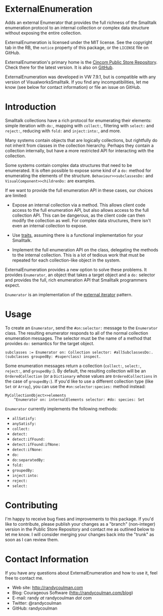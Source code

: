 # ExternalEnumeration

Adds an external Enumerator that provides the full richness of the
Smalltalk enumeration protocol to an internal collection or complex
data structure without exposing the entire collection.

ExternalEnumeration is licensed under the MIT license.  See the
copyright tab in the RB, the `notice` property of this package, or the
`LICENSE` file on GitHub.

ExternalEnumeration's primary home is the [Cincom Public Store Repository](http://www.cincomsmalltalk.com/CincomSmalltalkWiki/Public+Store+Repository).
Check there for the latest version.  It is also on
[GitHub](https://github.com/randycoulman/ExternalEnumeration).

ExternalEnumeration was developed in VW 7.9.1, but is compatible with
any version of VisualworksSmalltalk. If you find any incompatibilities,
let me know (see below for contact information) or file an issue on
GitHub.

# Introduction

Smalltalk collections have a rich protocol for enumerating their
elements: simple iteration with `do:`, mapping with `collect:`,
filtering with `select:` and `reject:`, reducing with `fold:` and
`inject:into:`, and more.

Many systems contain objects that are logically collections, but
rightfully do not inherit from classes in the collection hierarchy.
Perhaps they contain a collection internally, but have a more
restricted API for interacting with the collection.

Some systems contain complex data structures that need to be
enumerated.  It is often possible to expose some kind of a `do:`
method for enumerating the elements of the structure.
`Behaviour>>subclassesDo:` and `VisualComponent>>childrenDo:` are
examples.

If we want to provide the full enumeration API in these cases, our
choices are limited:

* Expose an internal collection via a method.  This allows client code
  access to the full enumeration API, but also allows access to the
  full collection API.  This can be dangerous, as the client code can
  then modify the collection as well.  For complex data structures,
  there isn't even an internal collection to expose.

* Use [traits](http://scg.unibe.ch/research/traits), assuming there is
  a functional implementation for your Smalltalk.

* Implement the full enumeration API on the class, delegating the
  methods to the internal collection.  This is a lot of tedious work
  that must be repeated for each collection-like object in the system.

ExternalEnumeration provides a new option to solve these problems.  It
provides `Enumerator`, an object that takes a target object and a
`do:` selector and provides the full, rich enumeration API that
Smalltalk programmers expect.

`Enumerator` is an implementation of the
[external iterator](http://c2.com/cgi/wiki?ExternalIterator) pattern.

# Usage

To create an `Enumerator`, send the `#on:selector:` message to the
`Enumerator` class.  The resulting enumerator responds to all of the
normal collection enumeration messages.  The selector must be the name
of a method that provides `do:` semantics for the target object.

```
subclasses := Enumerator on: Collection selector: #allSubclassesDo:.
(subclasses groupedBy: #superclass) inspect.
```

Some enumeration messages return a collection (`collect:`, `select:`,
`reject:`, and `groupedBy:`).  By default, the resulting collection
will be an `OrderedCollection` (or a `Dictionary` whose values are
`OrderedCollections` in the case of `groupedBy:`).  If you'd like to
use a different collection type (like `Set` or `Array`), you can use
the `#on:selector:species:` method instead:

```
MyCollectionObject>>elements
    ^Enumerator on: internalElements selector: #do: species: Set
```

`Enumerator` currently implements the following methods:

* `allSatisfy:`
* `anySatisfy:`
* `collect:`
* `detect:`
* `detect:ifFound:`
* `detect:ifFound:ifNone:`
* `detect:ifNone:`
* `do:`
* `do:separatedBy:`
* `fold:`
* `groupedBy:`
* `inject:into:`
* `reject:`
* `select:`

# Contributing

I'm happy to receive bug fixes and improvements to this package.  If
you'd like to contribute, please publish your changes as a "branch"
(non-integer) version in the Public Store Repository and contact me as
outlined below to let me know.  I will consider merging your changes
back into the "trunk" as soon as I can review them.

# Contact Information

If you have any questions about ExternalEnumeration and how to use it, feel
free to contact me.

* Web site: http://randycoulman.com
* Blog: Courageous Software (http://randycoulman.com/blog)
* E-mail: randy _at_ randycoulman _dot_ com
* Twitter: @randycoulman
* GitHub: randycoulman
